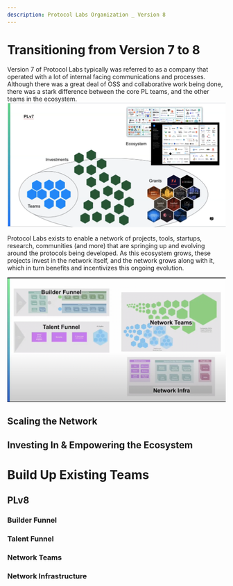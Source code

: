 ```yaml
---
description: Protocol Labs Organization _ Version 8
---
```


# Transitioning from Version 7 to 8
Version 7 of Protocol Labs typically was referred to as a company that operated with a lot of internal facing communications and processes. Although there was a great deal of OSS and collaborative work being done, there was a stark difference between the core PL teams, and the other teams in the ecosystem.
![PL Version 7](<../../.gitbook/assets/plv7.png>)

Protocol Labs exists to enable a network of projects, tools, startups, research, communities (and more) that are springing up and evolving around the protocols being developed. As this ecosystem grows, these projects invest in the network itself, and the network grows along with it, which in turn benefits and incentivizes this ongoing evolution.

![PL Version 8](<../../.gitbook/assets/plv8.png>)

## Scaling the Network

## Investing In & Empowering the Ecosystem


# Build Up Existing Teams

## PLv8
### Builder Funnel

### Talent Funnel

### Network Teams

### Network Infrastructure
